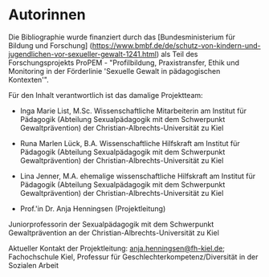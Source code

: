 # Autorinnen

Die Bibliographie wurde finanziert durch das [Bundesministerium für Bildung und Forschung] (https://www.bmbf.de/de/schutz-von-kindern-und-jugendlichen-vor-sexueller-gewalt-1241.html) als Teil des Forschungsprojekts ProPEM - "Profilbildung, Praxistransfer, Ethik und Monitoring in der Förderlinie 'Sexuelle Gewalt in pädagogischen Kontexten'".

Für den Inhalt verantwortlich ist das damalige Projektteam:

* Inga Marie List, M.Sc.
Wissenschaftliche Mitarbeiterin am Institut für Pädagogik (Abteilung Sexualpädagogik mit dem Schwerpunkt Gewaltprävention) der Christian-Albrechts-Universität zu Kiel

* Runa Marlen Lück, B.A.
Wissenschaftliche Hilfskraft am Institut für Pädagogik (Abteilung Sexualpädagogik mit dem Schwerpunkt Gewaltprävention) der Christian-Albrechts-Universität zu Kiel

* Lina Jenner, M.A.
ehemalige wissenschaftliche Hilfskraft am Institut für Pädagogik (Abteilung Sexualpädagogik mit dem Schwerpunkt Gewaltprävention) der Christian-Albrechts-Universität zu Kiel

* Prof.'in Dr. Anja Henningsen (Projektleitung)

Juniorprofessorin der Sexualpädagogik mit dem Schwerpunkt Gewaltprävention an der Christian-Albrechts-Universität zu Kiel


Aktueller Kontakt der Projektleitung: anja.henningsen@fh-kiel.de; Fachochschule Kiel, Professur für Geschlechterkompetenz/Diversität in der Sozialen Arbeit
